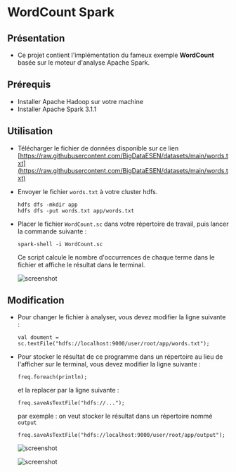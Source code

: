 # WordCount Spark

## Présentation

* Ce projet contient l'implémentation du fameux exemple __WordCount__ basée sur le moteur d'analyse Apache Spark.

## Prérequis

* Installer Apache Hadoop sur votre machine
* Installer Apache Spark 3.1.1

## Utilisation

* Télécharger le fichier de données disponible sur ce lien [https://raw.githubusercontent.com/BigDataESEN/datasets/main/words.txt](https://raw.githubusercontent.com/BigDataESEN/datasets/main/words.txt)

* Envoyer le fichier `words.txt` à votre cluster hdfs.
  ```
  hdfs dfs -mkdir app
  hdfs dfs -put words.txt app/words.txt
  ```

* Placer le fichier `WordCount.sc` dans votre répertoire de travail, puis lancer la commande suivante :

  ```
  spark-shell -i WordCount.sc 
  ```

  Ce script calcule le nombre d'occurrences de chaque terme dans le fichier et affiche le résultat dans le terminal.
  
  ![screenshot](https://www.nassimbahri.ovh/docs/bigdata/documentations/spark/scala.png)

## Modification

* Pour changer le fichier à analyser, vous devez modifier la ligne suivante :

  ```
  val doument = sc.textFile("hdfs://localhost:9000/user/root/app/words.txt");
  ```

* Pour stocker le résultat de ce programme dans un répertoire au lieu de l'afficher sur le terminal, vous devez modifier la ligne suivante :

  ```
  freq.foreach(println);
  ```

  et la replacer par la ligne suivante : 
  
  ```
  freq.saveAsTextFile("hdfs://...");
  ```

  par exemple : on veut stocker le résultat dans un répertoire nommé `output`

  ```
  freq.saveAsTextFile("hdfs://localhost:9000/user/root/app/output");
  ```

  ![screenshot](https://www.nassimbahri.ovh/docs/bigdata/documentations/spark/c1.png)
  
  ![screenshot](https://www.nassimbahri.ovh/docs/bigdata/documentations/spark/c2.png)